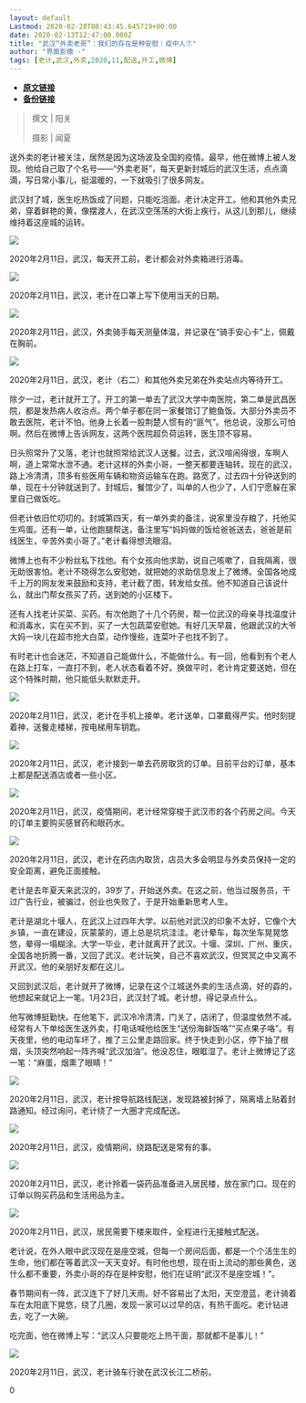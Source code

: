 ```yaml
---
layout: default
Lastmod: 2020-02-28T08:43:45.645719+00:00
date: 2020-02-13T12:47:00.000Z
title: "武汉“外卖老哥”：我们的存在是种安慰｜疫中人⑦"
author: "界面影像 ·"
tags: [老计,武汉,外卖,2020,11,配送,开工,微博]
---
```


* [**原文链接**](https://www.jiemian.com/article/3977584.html)
* [**备份链接**](https://web.archive.org/save/https://www.jiemian.com/article/3977584.html)


> 撰文 | 阳关
> 
> 摄影 | 闻夏

送外卖的老计被关注，居然是因为这场波及全国的疫情。最早，他在微博上被人发现。他给自己取了个名号——“外卖老哥”，每天更新封城后的武汉生活，点点滴滴，写日常小事儿，挺温暖的，一下就吸引了很多网友。

武汉封了城，医生吃热饭成了问题，只能吃泡面。老计决定开工。他和其他外卖兄弟，穿着鲜艳的黄，像摆渡人，在武汉空荡荡的大街上疾行，从这儿到那儿，继续维持着这座城的运转。

![](/images/post/945ee2a73b76954fc5ca8a284b128d49.jpg)

2020年2月11日，武汉，每天开工前，老计都会对外卖箱进行消毒。

![](/images/post/65c193d4b6886010ee19e17124a1d2fd.jpg)

2020年2月11日，武汉，老计在口罩上写下使用当天的日期。

![](/images/post/b71cf2943a44b4a9055c64eab04e8db1.jpg)

2020年2月11日，武汉，外卖骑手每天测量体温，并记录在“骑手安心卡”上，佩戴在胸前。

![](/images/post/8d257120f509afb0389ca73c81a7fd47.jpg)

2020年2月11日，武汉，老计（右二）和其他外卖兄弟在外卖站点内等待开工。

除夕一过，老计就开工了。开工的第一单去了武汉大学中南医院，第二单是武昌医院，都是发热病人收治点。两个单子都在同一家餐馆订了鲍鱼饭。大部分外卖员不敢去医院，老计不怕。他身上长着一股荆楚人惯有的“匪气”。他总说，没那么可怕啊。然后在微博上告诉网友，这两个医院超负荷运转，医生顶不容易。

日头照常升了又落，老计也就照常给武汉人送餐。过去，武汉喧闹得很，车啊人啊，道上常常水泄不通。老计这样的外卖小哥，一整天都要连轴转。现在的武汉，路上冷清清，顶多有些医用车辆和物资运输车在跑。路宽了，过去四十分钟送到的单，现在十分钟就送到了。封城后，餐馆少了，叫单的人也少了，人们宁愿躲在家里自己做饭吃。

但老计依旧忙叨叨的。封城第四天，有一单外卖的备注，说家里没存粮了，托他买生鸡蛋。还有一单，让他跑腿帮送，备注里写“妈妈做的饭给爸爸送去，爸爸是前线医生，辛苦外卖小哥了。”老计看得想流眼泪。

微博上也有不少粉丝私下找他。有个女孩向他求助，说自己咳嗽了，自我隔离，很无助很害怕。老计不晓得怎么安慰她，就把她的求助信息发上了微博。全国各地成千上万的网友发来鼓励和支持，老计截了图，转发给女孩。他不知道自己该说什么，就出门帮女孩买了药，送到她的小区楼下。

还有人找老计买菜、买药。有次他跑了十几个药房，帮一位武汉的母亲寻找温度计和消毒水，实在买不到，买了一大包蔬菜安慰她。有好几天早晨，他跟武汉的大爷大妈一块儿在超市抢大白菜，动作慢些，连菜叶子也找不到了。

有时老计也会迷茫，不知道自己能做什么，不能做什么。有一回，他看到有个老人在路上打车，一直打不到，老人状态看着不好。换做平时，老计肯定要送她，但在这个特殊时期，他只能低头默默走开。

![](/images/post/cfa431dd5e78790f5ad5204ca07aba63.jpg)

2020年2月11日，武汉，老计在手机上接单。老计送单，口罩戴得严实。他时刻提着神，送餐走楼梯，按电梯用车钥匙。

![](/images/post/cc3cd5e64db8a9b4c094961660dc1f57.jpg)

2020年2月11日，武汉，老计接到一单去药房取货的订单。目前平台的订单，基本上都是配送酒店或者一些小区。

![](/images/post/01d8ff428ebf89451f279e71effba03e.jpg)

2020年2月11日，武汉，疫情期间，老计经常穿梭于武汉市的各个药房之间。今天的订单主要购买感冒药和眼药水。

![](/images/post/8b1d072e26a98e6235632a3fdf32ae4c.jpg)

2020年2月11日，武汉，老计在药店内取货，店员大多会明显与外卖员保持一定的安全距离，避免正面接触。

老计是去年夏天来武汉的，39岁了，开始送外卖。在这之前，他当过服务员，干过广告行业，被骗过，创业也失败了，于是开始重新思考人生。

老计是湖北十堰人，在武汉上过四年大学。以前他对武汉的印象不太好，它像个大乡镇，一直在建设，灰蒙蒙的，道上总是坑坑洼洼。老计晕车，每次坐车晃晃悠悠，晕得一塌糊涂。大学一毕业，老计就离开了武汉。十堰、深圳、广州、重庆，全国各地折腾一番，又回了武汉。老计玩笑，自己不喜欢武汉，但冥冥之中又离不开武汉。他的亲朋好友都在这儿。

又回到武汉后，老计就开了微博，记录在这个江城送外卖的生活点滴，好的孬的，他想起来就记上一笔。1月23日，武汉封了城。老计想，得记录点什么。

他写微博挺勤快。在他笔下，武汉冷冷清清，门关了，店闭了，但温度依然不减。经常有人下单给医生送外卖，打电话喊他给医生“送份海鲜饭咯”“买点果子咯”。有天夜里，他的电动车坏了，推了三公里走路回家。终于快走到小区，停下抽了根烟，头顶突然响起一阵齐喊“武汉加油”。他没忍住，眼眶湿了。老计上微博记了这一笔：“麻蛋，烟熏了眼睛！”

![](/images/post/7945620a56bb0d92eb22f0ad5ee939e1.jpg)

2020年2月11日，武汉，老计按导航路线配送，发现路被封掉了，隔离墙上贴着封路通知。经过询问，老计绕了一大圈才完成配送。

![](/images/post/4d8551ffe922435469dd2ec444aadfdc.jpg)

2020年2月11日，武汉，疫情期间，绕路配送是常有的事。

![](/images/post/7ce1802439a334f07ba8c186a11e1c77.jpg)

2020年2月11日，武汉，老计拎着一袋药品准备进入居民楼，放在家门口。现在的订单以购买药品和生活用品为主。

![](/images/post/75eaeb5edfa3eeb0e56fee7a3704c411.jpg)

2020年2月11日，武汉，居民需要下楼来取件，全程进行无接触式配送。

老计说，在外人眼中武汉现在是座空城，但每一个房间后面，都是一个个活生生的生命，他们都在等着武汉一天天变好。有时他也想，现在街上流动的那些黄色，送什么都不重要，外卖小哥的存在是种安慰，他们在证明“武汉不是座空城！”。

春节期间有一阵，武汉连下了好几天雨。好不容易出了太阳，天空澄蓝，老计骑着车在太阳底下晃悠，绕了几圈，发现一家可以过早的店，有热干面吃。老计钻进去，吃了一大碗。

吃完面，他在微博上写：“武汉人只要能吃上热干面，那就都不是事儿！”

![](/images/post/9479e912ec7cb8b88c0b3df4adbe5f32.jpg)

2020年2月11日，武汉，老计骑车行驶在武汉长江二桥前。

0

